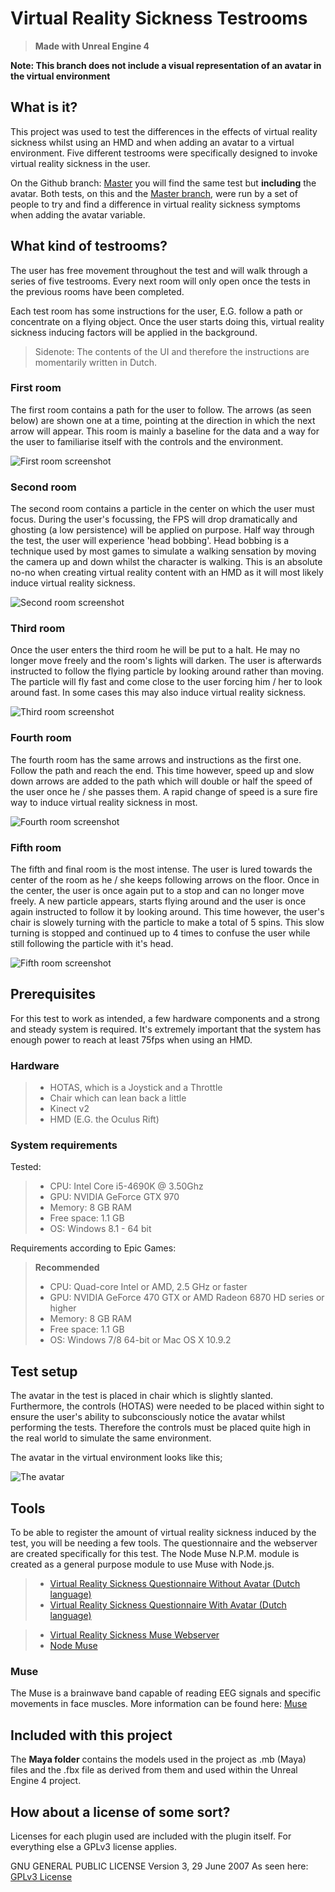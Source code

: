 # Virtual Reality Sickness Testrooms
> __Made with Unreal Engine 4__

__Note: This branch does not include a visual representation of an avatar in the virtual environment__

## What is it?

This project was used to test the differences in the effects of virtual reality sickness whilst using an HMD and when adding an avatar to a virtual environment. Five different testrooms were specifically designed to invoke virtual reality sickness in the user. 

On the Github branch: [Master](https://github.com/ShaPOC/ue4-vrs-prototype) you will find the same test but __including__ the avatar. Both tests, on this and the [Master branch](https://github.com/ShaPOC/ue4-vrs-prototype), were run by a set of people to try and find a difference in virtual reality sickness symptoms when adding the avatar variable.

## What kind of testrooms?

The user has free movement throughout the test and will walk through a series of five testrooms. Every next room will only open once the tests in the previous rooms have been completed.

Each test room has some instructions for the user, E.G. follow a path or concentrate on a flying object. Once the user starts doing this, virtual reality sickness inducing factors will be applied in the background.

> Sidenote: The contents of the UI and therefore the instructions are momentarily written in Dutch.

### First room

The first room contains a path for the user to follow. The arrows (as seen below) are shown one at a time, pointing at the direction in which the next arrow will appear. This room is mainly a baseline for the data and a way for the user to familiarise itself with the controls and the environment.

![First room screenshot](https://raw.githubusercontent.com/ShaPOC/ue4-vrs-prototype/master/Extra/Room01.PNG)

### Second room

The second room contains a particle in the center on which the user must focus. During the user's focussing, the FPS will drop dramatically and ghosting (a low persistence) will be applied on purpose. Half way through the test, the user will experience 'head bobbing'. Head bobbing is a technique used by most games to simulate a walking sensation by moving the camera up and down whilst the character is walking. This is an absolute no-no when creating virtual reality content with an HMD as it will most likely induce virtual reality sickness.

![Second room screenshot](https://raw.githubusercontent.com/ShaPOC/ue4-vrs-prototype/master/Extra/Room02.PNG)

### Third room

Once the user enters the third room he will be put to a halt. He may no longer move freely and the room's lights will darken. The user is afterwards instructed to follow the flying particle by looking around rather than moving. The particle will fly fast and come close to the user forcing him / her to look around fast. In some cases this may also induce virtual reality sickness.

![Third room screenshot](https://raw.githubusercontent.com/ShaPOC/ue4-vrs-prototype/master/Extra/Room03.png)

### Fourth room

The fourth room has the same arrows and instructions as the first one. Follow the path and reach the end. This time however, speed up and slow down arrows are added to the path which will double or half the speed of the user once he / she passes them. A rapid change of speed is a sure fire way to induce virtual reality sickness in most.

![Fourth room screenshot](https://raw.githubusercontent.com/ShaPOC/ue4-vrs-prototype/master/Extra/Room04.png)

### Fifth room

The fifth and final room is the most intense. The user is lured towards the center of the room as he / she keeps following arrows on the floor. Once in the center, the user is once again put to a stop and can no longer move freely. A new particle appears, starts flying around and the user is once again instructed to follow it by looking around. This time however, the user's chair is slowely turning with the particle to make a total of 5 spins. This slow turning is stopped and continued up to 4 times to confuse the user while still following the particle with it's head.

![Fifth room screenshot](https://raw.githubusercontent.com/ShaPOC/ue4-vrs-prototype/master/Extra/Room05.png)

## Prerequisites

For this test to work as intended, a few hardware components and a strong and steady system is required. It's extremely important that the system has enough power to reach at least 75fps when using an HMD.

### Hardware

> * HOTAS, which is a Joystick and a Throttle
> * Chair which can lean back a little
> * Kinect v2
> * HMD (E.G. the Oculus Rift)

### System requirements

Tested:

> * CPU: Intel Core i5-4690K @ 3.50Ghz
> * GPU: NVIDIA GeForce GTX 970
> * Memory: 8 GB RAM
> * Free space: 1.1 GB
> * OS: Windows 8.1 - 64 bit

Requirements according to Epic Games:

>__Recommended__
> * CPU: Quad-core Intel or AMD, 2.5 GHz or faster
> * GPU: NVIDIA GeForce 470 GTX or AMD Radeon 6870 HD series or higher
> * Memory: 8 GB RAM
> * Free space: 1.1 GB
> * OS: Windows 7/8 64-bit or Mac OS X 10.9.2

## Test setup

The avatar in the test is placed in chair which is slightly slanted. Furthermore, the controls (HOTAS) were needed to be placed within sight to ensure the user's ability to subconsciously notice the avatar whilst performing the tests. Therefore the controls must be placed quite high in the real world to simulate the same environment.

The avatar in the virtual environment looks like this;

![The avatar](https://raw.githubusercontent.com/ShaPOC/ue4-vrs-prototype/master/Extra/Avatar.PNG)

## Tools

To be able to register the amount of virtual reality sickness induced by the test, you will be needing a few tools. The questionnaire and the webserver are created specifically for this test. The Node Muse N.P.M. module is created as a general purpose module to use Muse with Node.js.

> * [Virtual Reality Sickness Questionnaire Without Avatar (Dutch language)](https://docs.google.com/forms/d/19Y5-UpyXkmLqzUtViQppEa5XW6hRYLLu94dVH001eac/edit?usp=sharing)
> * [Virtual Reality Sickness Questionnaire With Avatar (Dutch language)](https://docs.google.com/forms/d/1bW2TBKaNqKfM5D9Sc4VNicGK1YdWI-hwaczgDeCntX8/edit?usp=sharing)

> * [Virtual Reality Sickness Muse Webserver](https://github.com/ShaPOC/virtual-reality-sickness-muse)
> * [Node Muse](https://www.npmjs.com/package/node-muse)

### Muse

The Muse is a brainwave band capable of reading EEG signals and specific movements in face muscles. 
More information can be found here: [Muse](http://www.choosemuse.com/)

## Included with this project

The __Maya folder__ contains the models used in the project as .mb (Maya) files and the .fbx file as derived from them and used within the Unreal Engine 4 project. 

## How about a license of some sort?

Licenses for each plugin used are included with the plugin itself.
For everything else a GPLv3 license applies.

GNU GENERAL PUBLIC LICENSE Version 3, 29 June 2007
As seen here: [GPLv3 License](./LICENSE)
